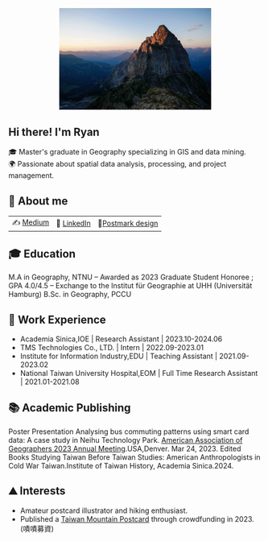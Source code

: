<p align="center">
<img src="https://raw.githubusercontent.com/ryanma20/ryanma20/refs/heads/main/pic.jpeg" alt="image" style="width:60%;">

## Hi there! I'm Ryan

🎓 Master's graduate in Geography specializing in GIS and data mining.  
🌍 Passionate about spatial data analysis, processing, and project management.

## 📌 About me
| | | |
| :--- | :--- | :--- |
| ✍️ [Medium](https://medium.com/@mmaryan73) | 💼 [LinkedIn](https://www.linkedin.com/in/zhi-yang-m-043808217/) | 📮[Postmark design](https://www.post.gov.tw/post/internet/Philately/sz_stampmark_dtl.jsp?temp_sn=12444&ID=507)|

## 🎓 Education
M.A   in Geography, NTNU
– Awarded as 2023 Graduate Student Honoree ; GPA 4.0/4.5
– Exchange to the Institut für Geographie at UHH (Universität Hamburg)
B.Sc. in Geography, PCCU

## 💼 Work Experience
- Academia Sinica,IOE | Research Assistant | 2023.10-2024.06 
- TMS Technologies Co., LTD. | Intern | 2022.09-2023.01 
- Institute for Information Industry,EDU | Teaching Assistant | 2021.09-2023.02 
- National Taiwan University Hospital,EOM | Full Time Research Assistant | 2021.01-2021.08

## 📚 Academic Publishing 
Poster Presentation
Analysing bus commuting patterns using smart card data: A case study in Neihu Technology Park.</em> [American Association of Geographers 2023 Annual Meeting](https://aag.secure-platform.com/aag2023/solicitations/39/sessiongallery/6823)</em>.USA,Denver. Mar 24, 2023.
Edited Books
Studying Taiwan Before Taiwan Studies: American Anthropologists in Cold War Taiwan.</em>Institute of Taiwan History, Academia Sinica</em>.2024.
## ⛰️ Interests
- Amateur postcard illustrator and hiking enthusiast.  
- Published a [Taiwan Mountain Postcard](https://www.zeczec.com/projects/mtpostcard) through crowdfunding in 2023.(嘖嘖募資)



